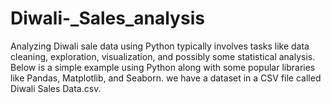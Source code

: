 # Diwali-_Sales_analysis
Analyzing Diwali sale data using Python typically involves tasks like data cleaning, exploration, visualization, and possibly some statistical analysis. Below is a simple example using Python along with some popular libraries like Pandas, Matplotlib, and Seaborn. we have a dataset in a CSV file called Diwali Sales Data.csv.

